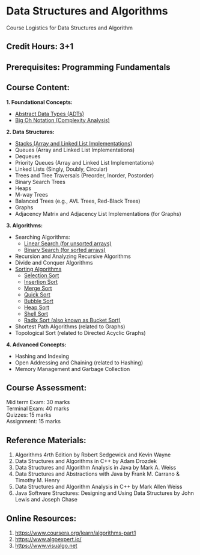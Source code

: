 # Data Structures and Algorithms
Course Logistics for Data Structures and Algorithm

## Credit Hours: 3+1    

## Prerequisites: Programming Fundamentals

## Course Content:

**1. Foundational Concepts:**
  * [Abstract Data Types (ADTs)](markdown/adt.md)
  * [Big Oh Notation (Complexity Analysis)](markdown/complexity.md)

**2. Data Structures:**  
  * [Stacks (Array and Linked List Implementations)](markdown/stacks.md)
  * Queues  (Array and Linked List Implementations)
  * Dequeues
  * Priority Queues (Array and Linked List Implementations)
  * Linked Lists (Singly, Doubly, Circular)
  * Trees and Tree Traversals (Preorder, Inorder, Postorder)
  * Binary Search Trees
  * Heaps
  * M-way Trees 
  * Balanced Trees (e.g., AVL Trees, Red-Black Trees)
  * Graphs
  * Adjacency Matrix and Adjacency List Implementations (for Graphs)  

**3. Algorithms:**  
  * Searching Algorithms:
    * [Linear Search (for unsorted arrays)](markdown/linearsearch.md)
    * [Binary Search (for sorted arrays)](markdown/BinarySearch.md)
  * Recursion and Analyzing Recursive Algorithms
  * Divide and Conquer Algorithms
  * [Sorting Algorithms](markdown/sortingalgo.md)
    * [Selection Sort](markdown/SelectionSort.md)
    * [Insertion Sort](markdown/InsertionSort.md)
    * [Merge Sort](markdown/MergeSort.md)
    * [Quick Sort](markdown/quicksort.md)
    * [Bubble Sort](markdown/BubbleSort.md)
    * [Heap Sort](markdown/heapsort.md)
    * [Shell Sort](markdown/shellsort.md)
    * [Radix Sort (also known as Bucket Sort)](markdown/radixsort.md)
  * Shortest Path Algorithms (related to Graphs)
  * Topological Sort (related to Directed Acyclic Graphs)  

**4. Advanced Concepts:**  
  * Hashing and Indexing
  * Open Addressing and Chaining (related to Hashing)
  * Memory Management and Garbage Collection

## Course Assessment:

Mid term Exam: 30 marks   
Terminal Exam: 40 marks  
Quizzes:       15 marks  
Assignment:    15 marks  

## Reference Materials:

1. Algorithms 4rth Edition by Robert Sedgewick and Kevin Wayne  
2. Data Structures and Algorithms in C++ by Adam Drozdek
3. Data Structures and Algorithm Analysis in Java by Mark A. Weiss
4. Data Structures and Abstractions with Java by Frank M. Carrano & Timothy M. Henry
5. Data Structures and Algorithm Analysis in C++ by Mark Allen Weiss
6. Java Software Structures: Designing and Using Data Structures by John Lewis and Joseph Chase

## Online Resources:

1. https://www.coursera.org/learn/algorithms-part1  
2. https://www.algoexpert.io/
3. https://www.visualgo.net

